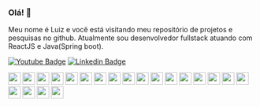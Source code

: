 ### Olá! 👋
Meu nome é Luiz e você está visitando meu repositório de projetos e pesquisas no github. Atualmente sou desenvolvedor fullstack atuando com ReactJS e Java(Spring boot).

[![Youtube Badge](https://img.shields.io/badge/-Youtube-FF0000?style=flat-square&labelColor=FF0000&logo=youtube&logoColor=white&link=https://youtube.com/c/LuizAlbertoTiko)](https://youtube.com/c/LuizAlbertoTiko)
[![Linkedin Badge](https://img.shields.io/badge/-LinkedIn-blue?style=flat-square&logo=Linkedin&logoColor=white&link=https://www.linkedin.com/in/luiz-alberto)](https://www.linkedin.com/in/luiz-alberto)
<p>
<img src="https://camo.githubusercontent.com/e17e119d8c9bb34ac9710be65d35d52a7e04cc260476760305525204df5f34b0/68747470733a2f2f696d672e736869656c64732e696f2f62616467652f2d4a6176612d3030373339363f7374796c653d666c61742d737175617265266c6f676f3d6a617661" height="25px">
 <img src="https://img.shields.io/badge/Spring-6DB33F?style=for-the-badge&logo=spring&logoColor=white"  height="25px">
 <img src="https://img.shields.io/badge/React-20232A?style=for-the-badge&logo=react&logoColor=61DAFB"  height="25px">
 <img src="https://img.shields.io/badge/Redux-593D88?style=for-the-badge&logo=redux&logoColor=white"  height="25px">
 <img src="https://img.shields.io/badge/React_Router-CA4245?style=for-the-badge&logo=react-router&logoColor=white" height="25px">
 <img src="https://img.shields.io/badge/JavaScript-F7DF1E?style=for-the-badge&logo=javascript&logoColor=black"   height="25px">
 <img src="https://img.shields.io/badge/Linux-FCC624?style=for-the-badge&logo=linux&logoColor=black" height="25px"> 
 <img src="https://img.shields.io/badge/MySQL-00000F?style=for-the-badge&logo=mysql&logoColor=white" height="25px">
 <img src="https://img.shields.io/badge/PostgreSQL-316192?style=for-the-badge&logo=postgresql&logoColor=white" height="25px">
  
 <img src="https://img.shields.io/badge/HTML5-E34F26?style=for-the-badge&logo=html5&logoColor=white" height="25px">
 <img src="https://img.shields.io/badge/CSS3-1572B6?style=for-the-badge&logo=css3&logoColor=white" height="25px">
 <img src="https://img.shields.io/badge/Material--UI-0081CB?style=for-the-badge&logo=material-ui&logoColor=white" height="25px">
 <img src="" height="25px">
 <img src="" height="25px">
 <img src="https://img.shields.io/badge/IntelliJIDEA-000000.svg?style=for-the-badge&logo=intellij-idea&logoColor=white" height="25px"> 
 <img src="https://img.shields.io/badge/Visual_Studio_Code-0078D4?style=for-the-badge&logo=visual%20studio%20code&logoColor=white" height="25px">
 <img src="https://img.shields.io/badge/Eclipse-2C2255?style=for-the-badge&logo=eclipse&logoColor=white" height="25px"> 
 <img src="https://img.shields.io/badge/GitLab-330F63?style=for-the-badge&logo=gitlab&logoColor=white" height="25px">
 <img src="https://img.shields.io/badge/Git-F05032?style=for-the-badge&logo=git&logoColor=white" height="25px"> 
 <img src="https://camo.githubusercontent.com/85dc47a56a4e73ae7b6e64b3b4416785497e74219ae179ae8faaaca10d5a78d9/68747470733a2f2f696d672e736869656c64732e696f2f62616467652f2d4769744875622d3138313731373f7374796c653d666c61742d737175617265266c6f676f3d676974687562" data-canonical-src="https://img.shields.io/badge/-GitHub-181717?style=flat-square&amp;logo=github" style="max-width:100%;" height="25px">
 <img src="https://img.shields.io/badge/Insomnia-5849be?style=for-the-badge&logo=Insomnia&logoColor=white" height="25px">
</p>

<!--
**luiztrisoft/luiztrisoft** is a ✨ _special_ ✨ repository because its `README.md` (this file) appears on your GitHub profile.

Here are some ideas to get you started:

- 🔭 I’m currently working on ...
- 🌱 I’m currently learning ...
- 👯 I’m looking to collaborate on ...
- 🤔 I’m looking for help with ...
- 💬 Ask me about ...
- 📫 How to reach me: ...
- 😄 Pronouns: ...
- ⚡ Fun fact: ...
-->

